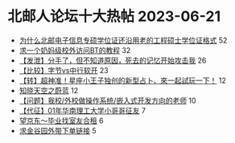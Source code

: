 # 北邮人论坛十大热帖 2023-06-21

- [为什么北邮电子信息专硕学位证还沿用老的工程硕士学位证格式](https://bbs.byr.cn/article/Picture/3344135) 52
- [求一个奶妈级校外访问BT的教程](https://bbs.byr.cn/article/Talking/6392111) 32
- [【发泄】分手了，但不知道原因，死去的记忆开始攻击我](https://bbs.byr.cn/article/Feeling/3201460) 26
- [【比较】字节vs中行软开](https://bbs.byr.cn/article/Job/2192748) 23
- [【转】超神准！星座小王子独创的新型占卜、來一起試玩一下！](https://bbs.byr.cn/article/Constellations/326533) 12
- [知晓天空之蔚蓝](https://bbs.byr.cn/article/Photo/275905) 12
- [【问题】我校/外校做操作系统/嵌入式开发方向的老师](https://bbs.byr.cn/article/AimGraduate/1224923) 10
- [【代征】01年华南理工大学小哥哥征友](https://bbs.byr.cn/article/Friends/2041381) 7
- [望京东～毕业找室友合租](https://bbs.byr.cn/article/Home/135605) 6
- [求金谷园外带下单链接](https://bbs.byr.cn/article/Food/524556) 5


